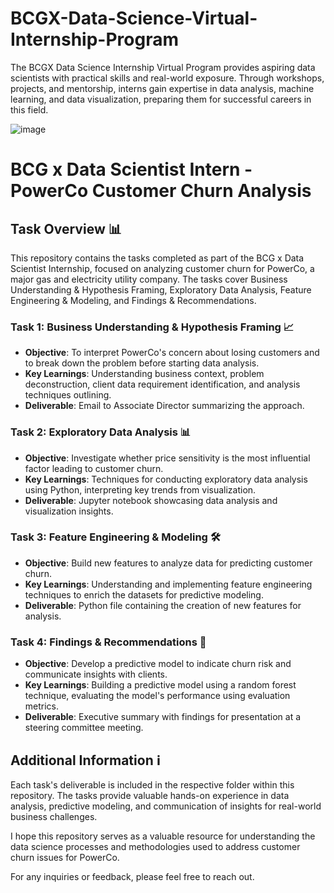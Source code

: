 # BCGX-Data-Science-Virtual-Internship-Program
 The BCGX Data Science Internship Virtual Program provides aspiring data scientists with practical skills and real-world exposure. Through workshops, projects, and mentorship, interns gain expertise in data analysis, machine learning, and data visualization, preparing them for successful careers in this field.
 
 ![image](https://github.com/gauravtailor8520/BCGX-Data-Science-Virtual-Internship-Program/assets/145110342/25b4db81-73ba-4ec0-9a8a-77dea5ad336e)

# BCG x Data Scientist Intern - PowerCo Customer Churn Analysis

## Task Overview 📊
This repository contains the tasks completed as part of the BCG x Data Scientist Internship, focused on analyzing customer churn for PowerCo, a major gas and electricity utility company. The tasks cover Business Understanding & Hypothesis Framing, Exploratory Data Analysis, Feature Engineering & Modeling, and Findings & Recommendations.

### Task 1: Business Understanding & Hypothesis Framing 📈
- **Objective**: To interpret PowerCo's concern about losing customers and to break down the problem before starting data analysis.
- **Key Learnings**: Understanding business context, problem deconstruction, client data requirement identification, and analysis techniques outlining.
- **Deliverable**: Email to Associate Director summarizing the approach.

### Task 2: Exploratory Data Analysis 📊
- **Objective**: Investigate whether price sensitivity is the most influential factor leading to customer churn.
- **Key Learnings**: Techniques for conducting exploratory data analysis using Python, interpreting key trends from visualization.
- **Deliverable**: Jupyter notebook showcasing data analysis and visualization insights.

### Task 3: Feature Engineering & Modeling 🛠️
- **Objective**: Build new features to analyze data for predicting customer churn.
- **Key Learnings**: Understanding and implementing feature engineering techniques to enrich the datasets for predictive modeling.
- **Deliverable**: Python file containing the creation of new features for analysis.

### Task 4: Findings & Recommendations 📑
- **Objective**: Develop a predictive model to indicate churn risk and communicate insights with clients.
- **Key Learnings**: Building a predictive model using a random forest technique, evaluating the model's performance using evaluation metrics.
- **Deliverable**: Executive summary with findings for presentation at a steering committee meeting.

## Additional Information ℹ️
Each task's deliverable is included in the respective folder within this repository. The tasks provide valuable hands-on experience in data analysis, predictive modeling, and communication of insights for real-world business challenges.

I hope this repository serves as a valuable resource for understanding the data science processes and methodologies used to address customer churn issues for PowerCo.

For any inquiries or feedback, please feel free to reach out.

